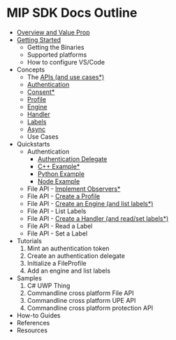 # MIP SDK Docs Outline

* [Overview and Value Prop](concepts/overview.md)
* [Getting Started](concepts/getting-started.md)
  * Getting the Binaries
  * Supported platforms
  * How to configure VS/Code
* Concepts
  * The [APIs (and use cases*)](concepts/apis.md)
  * [Authentication](concepts/authdelegate.md)
  * [Consent*](concepts/consent.md)
  * [Profile](concepts/profile.md)
  * [Engine](concepts/engine.md)
  * [Handler](concepts/observers.md)
  * [Labels](concepts/labels.md)
  * [Async](concepts/observers.md)
  * Use Cases
* Quickstarts
  * Authentication
    * [Authentication Delegate](authentication/authdelegate.md)
    * [C++ Example*](authentication/simple-authentication.md)
    * [Python Example](authentication/python.md)
    * [Node Example](authentication/node.md)
  * File API - [Implement Observers*](tutorial-file/observers.md)
  * File API - [Create a Profile](tutorial-file/profile.md)
  * File API - [Create an Engine (and list labels*)](tutorial-file/engine.md)
  * File API - List Labels
  * File API - [Create a Handler (and read/set labels*)](tutorial-file/file-handler.md)
  * File API - Read a Label
  * File API - Set a Label
* Tutorials
  1. Mint an authentication token
  1. Create an authentication delegate
  1. Initialize a FileProfile
  1. Add an engine and list labels
* Samples
  1. C# UWP Thing
  1. Commandline cross platform File API
  1. Commandline cross platform UPE API
  1. Commandline cross platform protection API
* How-to Guides
* References
* Resources
